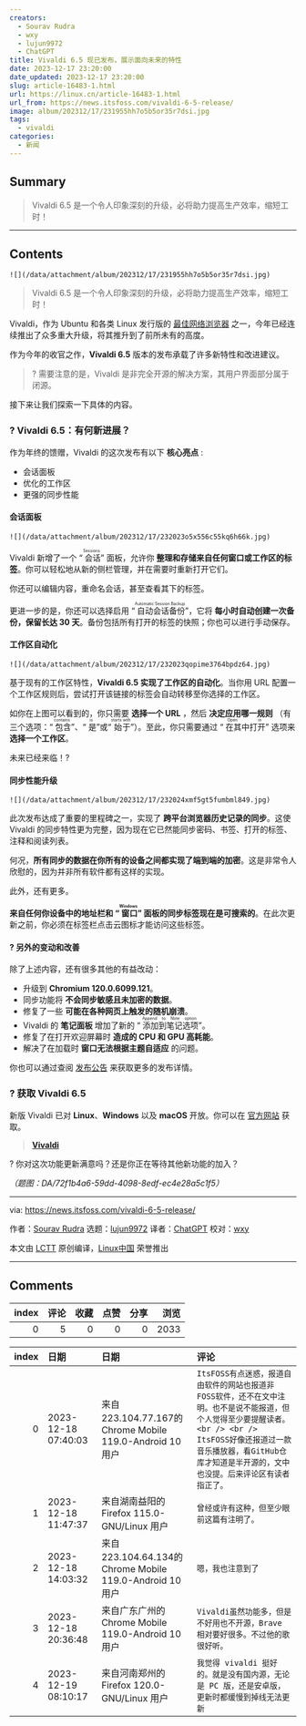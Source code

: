 ```yaml
---
creators:
  - Sourav Rudra
  - wxy
  - lujun9972
  - ChatGPT
title: Vivaldi 6.5 现已发布，展示面向未来的特性
date: 2023-12-17 23:20:00
date_updated: 2023-12-17 23:20:00
slug: article-16483-1.html
url: https://linux.cn/article-16483-1.html
url_from: https://news.itsfoss.com/vivaldi-6-5-release/
image: album/202312/17/231955hh7o5b5or35r7dsi.jpg
tags:
  - vivaldi
categories:
  - 新闻
---
```


## Summary

> Vivaldi 6.5 是一个令人印象深刻的升级，必将助力提高生产效率，缩短工时！

***

<!-- more -->

## Contents

`![](/data/attachment/album/202312/17/231955hh7o5b5or35r7dsi.jpg)`

> 
> Vivaldi 6.5 是一个令人印象深刻的升级，必将助力提高生产效率，缩短工时！
> 
> 
> 

Vivaldi，作为 Ubuntu 和各类 Linux 发行版的 [最佳网络浏览器](https://itsfoss.com/best-browsers-ubuntu-linux/) 之一，今年已经连续推出了众多重大升级，将其推升到了前所未有的高度。

作为今年的收官之作，**Vivaldi 6.5** 版本的发布承载了许多新特性和改进建议。

> 
> ? 需要注意的是，Vivaldi 是非完全开源的解决方案，其用户界面部分属于闭源。
> 
> 
> 

接下来让我们探索一下具体的内容。

### ? Vivaldi 6.5：有何新进展？

作为年终的馈赠，Vivaldi 的这次发布有以下 **核心亮点** :

* 会话面板
* 优化的工作区
* 更强的同步性能

#### 会话面板

`![](/data/attachment/album/202312/17/232023o5x556c55kq6h66k.jpg)`

Vivaldi 新增了一个 “<ruby> 会话 <rt>  Sessions </rt></ruby>” 面板，允许你 **整理和存储来自任何窗口或工作区的标签**。你可以轻松地从新的侧栏管理，并在需要时重新打开它们。

你还可以编辑内容，重命名会话，甚至查看其下的标签。

更进一步的是，你还可以选择启用 “<ruby> 自动会话备份 <rt>  Automatic Session Backup </rt></ruby>”，它将 **每小时自动创建一次备份，保留长达 30 天**。备份包括所有打开的标签的快照；你也可以进行手动保存。

#### 工作区自动化

`![](/data/attachment/album/202312/17/232023qopime3764bpdz64.jpg)`

基于现有的工作区特性，**Vivaldi 6.5 实现了工作区的自动化**。当你用 URL 配置一个工作区规则后，尝试打开该链接的标签会自动转移至你选择的工作区。

如你在上图可以看到的，你只需要 **选择一个 URL** ，然后 **决定应用哪一规则** （有三个选项：“<ruby> 包含 <rt>  contains </rt></ruby>”、“<ruby> 是 <rt>  is </rt></ruby>”或“<ruby> 始于 <rt>  starts with </rt></ruby>”）。至此，你只需要通过 “<ruby> 在其中打开 <rt>  Open in </rt></ruby>” 选项来 **选择一个工作区**。

未来已经来临！?

#### 同步性能升级

`![](/data/attachment/album/202312/17/232024xmf5gt5fumbml849.jpg)`

此次发布达成了重要的里程碑之一，实现了 **跨平台浏览器历史记录的同步**。这使 Vivaldi 的同步特性更为完整，因为现在它已然能同步密码、书签、打开的标签、注释和阅读列表。

何况，**所有同步的数据在你所有的设备之间都实现了端到端的加密**。这是非常令人欣慰的，因为并非所有软件都有这样的实现。

此外，还有更多。

**来自任何你设备中的地址栏和 “<ruby> 窗口 <rt>  Windows </rt></ruby>” 面板的同步标签现在是可搜索的**。在此次更新之前，你必须在标签栏点击云图标才能访问这些标签。

#### ?️ 另外的变动和改善

除了上述内容，还有很多其他的有益改动：

* 升级到 **Chromium 120.0.6099.121**。
* 同步功能将 **不会同步敏感且未加密的数据**。
* 修复了一些 **可能在各种网页上触发的随机崩溃**。
* Vivaldi 的 **笔记面板** 增加了新的 “<ruby> 添加到笔记选项 <rt>  Append to Note option </rt></ruby>”。
* 修复了在打开欢迎屏幕时 **造成的 CPU 和 GPU 高耗能**。
* 解决了在加载时 **窗口无法根据主题自适应** 的问题。

你也可以通过查阅 [发布公告](https://vivaldi.com/blog/vivaldi-on-desktop-6-5/) 来获取更多的发布详情。

### ? 获取 Vivaldi 6.5

新版 Vivaldi 已对 **Linux**、**Windows** 以及 **macOS** 开放。你可以在 [官方网站](https://vivaldi.com/download/) 获取。

> 
> **[Vivaldi](https://vivaldi.com/download/)**
> 
> 
> 

? 你对这次功能更新满意吗？还是你正在等待其他新功能的加入？

*（题图：DA/72f1b4a6-59dd-4098-8edf-ec4e28a5c1f5）*

---

via: <https://news.itsfoss.com/vivaldi-6-5-release/>

作者：[Sourav Rudra](https://news.itsfoss.com/author/sourav/) 选题：[lujun9972](https://github.com/lujun9972) 译者：[ChatGPT](https://linux.cn/lctt/ChatGPT) 校对：[wxy](https://github.com/wxy)

本文由 [LCTT](https://github.com/LCTT/TranslateProject) 原创编译，[Linux中国](https://linux.cn/) 荣誉推出

***

## Comments


|   index |   评论 |   收藏 |   点赞 |   分享 |   浏览 |
|--------:|-------:|-------:|-------:|-------:|-------:|
|       0 |      5 |      0 |      0 |      0 |   2033 |

|   index | 日期                | 日期                                                     | 评论                                                                                                                                                                                                                                   |
|--------:|:--------------------|:---------------------------------------------------------|:---------------------------------------------------------------------------------------------------------------------------------------------------------------------------------------------------------------------------------------|
|       0 | 2023-12-18 07:40:03 | 来自223.104.77.167的 Chrome Mobile 119.0-Android 10 用户 | `ItsFOSS有点迷惑，报道自由软件的网站也报道非FOSS软件，还不在文中注明。也不是说不能报道，但个人觉得至少要提醒读者。<br /> <br /> ItsFOSS好像还报道过一款音乐播放器，看GitHub仓库才知道是半开源的，文中也没提。后来评论区有读者指正了。` |
|       1 | 2023-12-18 11:47:37 | 来自湖南益阳的 Firefox 115.0-GNU/Linux 用户              | `曾经或许有这种，但至少眼前这篇有注明了。`                                                                                                                                                                                             |
|       2 | 2023-12-18 14:03:32 | 来自223.104.64.134的 Chrome Mobile 119.0-Android 10 用户 | `嗯，我也注意到了`                                                                                                                                                                                                                     |
|       3 | 2023-12-18 20:36:48 | 来自广东广州的 Chrome Mobile 119.0-Android 10 用户       | `Vivaldi虽然功能多，但是不好用也不开源，Brave 相对要好很多。不过他的歌很好听。`                                                                                                                                                        |
|       4 | 2023-12-19 08:10:17 | 来自河南郑州的 Firefox 120.0-GNU/Linux 用户              | `我觉得 vivaldi 挺好的。就是没有国内源，无论是 PC 版，还是安卓版，更新时都缓慢到掉线无法更新`                                                                                                                                          |
